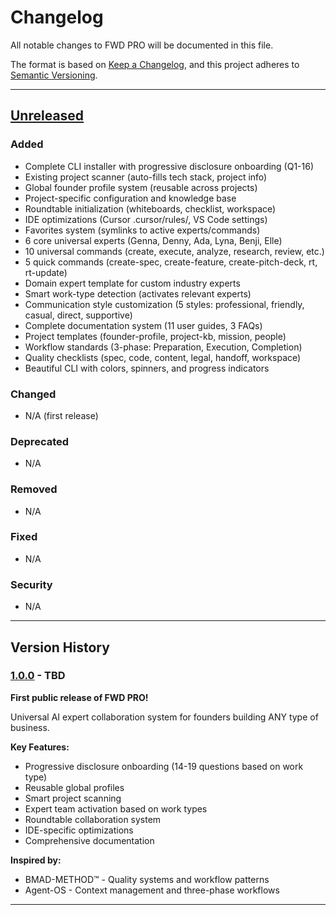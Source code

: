 # Changelog

All notable changes to FWD PRO will be documented in this file.

The format is based on [Keep a Changelog](https://keepachangelog.com/en/1.0.0/),
and this project adheres to [Semantic Versioning](https://semver.org/spec/v2.0.0.html).

---

## [Unreleased]

### Added
- Complete CLI installer with progressive disclosure onboarding (Q1-16)
- Existing project scanner (auto-fills tech stack, project info)
- Global founder profile system (reusable across projects)
- Project-specific configuration and knowledge base
- Roundtable initialization (whiteboards, checklist, workspace)
- IDE optimizations (Cursor .cursor/rules/, VS Code settings)
- Favorites system (symlinks to active experts/commands)
- 6 core universal experts (Genna, Denny, Ada, Lyna, Benji, Elle)
- 10 universal commands (create, execute, analyze, research, review, etc.)
- 5 quick commands (create-spec, create-feature, create-pitch-deck, rt, rt-update)
- Domain expert template for custom industry experts
- Smart work-type detection (activates relevant experts)
- Communication style customization (5 styles: professional, friendly, casual, direct, supportive)
- Complete documentation system (11 user guides, 3 FAQs)
- Project templates (founder-profile, project-kb, mission, people)
- Workflow standards (3-phase: Preparation, Execution, Completion)
- Quality checklists (spec, code, content, legal, handoff, workspace)
- Beautiful CLI with colors, spinners, and progress indicators

### Changed
- N/A (first release)

### Deprecated
- N/A

### Removed
- N/A

### Fixed
- N/A

### Security
- N/A

---

## Version History

### [1.0.0] - TBD

**First public release of FWD PRO!**

Universal AI expert collaboration system for founders building ANY type of business.

**Key Features:**
- Progressive disclosure onboarding (14-19 questions based on work type)
- Reusable global profiles
- Smart project scanning
- Expert team activation based on work types
- Roundtable collaboration system
- IDE-specific optimizations
- Comprehensive documentation

**Inspired by:**
- BMAD-METHOD™ - Quality systems and workflow patterns
- Agent-OS - Context management and three-phase workflows

---

[Unreleased]: https://github.com/wardbox/fwdpro-build/compare/v1.0.0...HEAD
[1.0.0]: https://github.com/wardbox/fwdpro-build/releases/tag/v1.0.0

